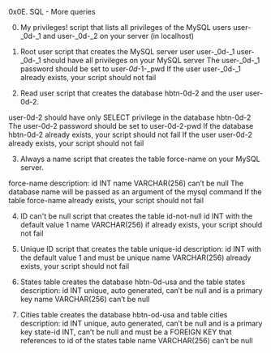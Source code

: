 0x0E. SQL - More queries

0. My privileges!
script that lists all privileges of the MySQL users user-_0d-_1 and user-_0d-_2 on your server (in localhost)

1. Root user
script that creates the MySQL server user user-_0d-_1
user-_0d-_1 should have all privileges on your MySQL server
The user-_0d-_1 password should be set to user-_0d_-1-_pwd
If the user user-_0d-_1 already exists, your script should not fail

2. Read user
script that creates the database hbtn-0d-2 and the user user-0d-2.

user-0d-2 should have only SELECT privilege in the database hbtn-0d-2
The user-0d-2 password should be set to user-0d-2-pwd
If the database hbtn-0d-2 already exists, your script should not fail
If the user user-0d-2 already exists, your script should not fail

3. Always a name
script that creates the table force-name on your MySQL server.

force-name description:
id INT
name VARCHAR(256) can’t be null
The database name will be passed as an argument of the mysql command
If the table force-name already exists, your script should not fail

4. ID can't be null
script that creates the table id-not-null 
id INT with the default value 1
name VARCHAR(256)
if already exists, your script should not fail

5. Unique ID
script that creates the table unique-id
description:
id INT with the default value 1 and must be unique
name VARCHAR(256)
already exists, your script should not fail

6. States table
creates the database hbtn-0d-usa and the table states
description:
id INT unique, auto generated, can’t be null and is a primary key
name VARCHAR(256) can’t be null

7. Cities table
creates the database hbtn-od-usa and table cities
 description:
id INT unique, auto generated, can’t be null and is a primary key
state-id INT, can’t be null and must be a FOREIGN KEY that references to id of the states table
name VARCHAR(256) can’t be null


